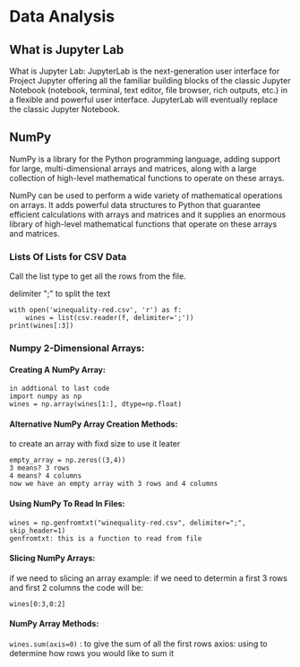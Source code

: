 # Data Analysis

## What is Jupyter Lab

What is Jupyter Lab:
JupyterLab is the next-generation user interface for Project Jupyter offering all the familiar building blocks of the classic Jupyter Notebook (notebook, terminal, text editor, file browser, rich outputs, etc.) in a flexible and powerful user interface. JupyterLab will eventually replace the classic Jupyter Notebook.

## NumPy
NumPy is a library for the Python programming language, adding support for large, multi-dimensional arrays and matrices, along with a large collection of high-level mathematical functions to operate on these arrays.


NumPy can be used to perform a wide variety of mathematical operations on arrays. It adds powerful data structures to Python that guarantee efficient calculations with arrays and matrices and it supplies an enormous library of high-level mathematical functions that operate on these arrays and matrices.

### Lists Of Lists for CSV Data

Call the list type to get all the rows from the file.

delimiter ";" to split the text
```
with open('winequality-red.csv', 'r') as f:
    wines = list(csv.reader(f, delimiter=';'))
print(wines[:3])    
```

### Numpy 2-Dimensional Arrays:

#### Creating A NumPy Array:

```
in addtional to last code
import numpy as np
wines = np.array(wines[1:], dtype=np.float)
```
#### Alternative NumPy Array Creation Methods:
to create an array with fixd size to use it leater
```
empty_array = np.zeros((3,4))
3 means? 3 rows
4 means? 4 columns
now we have an empty array with 3 rows and 4 columns
```
#### Using NumPy To Read In Files:
```
wines = np.genfromtxt("winequality-red.csv", delimiter=";", skip_header=1)
genfromtxt: this is a function to read from file
```

#### Slicing NumPy Arrays:
if we need to slicing an array example:
if we need to determin a first 3 rows and first 2 columns the code will be:
```
wines[0:3,0:2]
```

#### NumPy Array Methods:

`wines.sum(axis=0)` : to give the sum of all the first rows
axios: using to determine how rows you would like to sum it